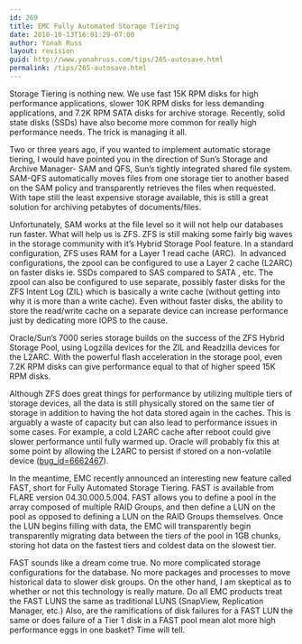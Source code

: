 ```yaml
---
id: 269
title: EMC Fully Automated Storage Tiering
date: 2010-10-13T16:01:29-07:00
author: Yonah Russ
layout: revision
guid: http://www.yonahruss.com/tips/265-autosave.html
permalink: /tips/265-autosave.html
---
```

Storage Tiering is nothing new. We use fast 15K RPM disks for high performance applications, slower 10K RPM disks for less demanding applications, and 7.2K RPM SATA disks for archive storage. Recently, solid state disks (SSDs) have also become more common for really high performance needs. The trick is managing it all.

Two or three years ago, if you wanted to implement automatic storage tiering, I would have pointed you in the direction of Sun&#8217;s Storage and Archive Manager- SAM and QFS, Sun&#8217;s tightly integrated shared file system. SAM-QFS automatically moves files from one storage tier to another based on the SAM policy and transparently retrieves the files when requested. With tape still the least expensive storage available, this is still a great solution for archiving petabytes of documents/files.

Unfortunately, SAM works at the file level so it will not help our databases run faster. What will help us is ZFS. ZFS is still making some fairly big waves in the storage community with it&#8217;s Hybrid Storage Pool feature. In a standard configuration, ZFS uses RAM for a Layer 1 read cache (ARC).  In advanced configurations, the zpool can be configured to use a Layer 2 cache (L2ARC) on faster disks ie. SSDs compared to SAS compared to SATA , etc. The zpool can also be configured to use separate, possibly faster disks for the ZFS Intent Log (ZIL) which is basically a write cache (without getting into why it is more than a write cache). Even without faster disks, the ability to store the read/write cache on a separate device can increase performance just by dedicating more IOPS to the cause.

Oracle/Sun&#8217;s 7000 series storage builds on the success of the ZFS Hybrid Storage Pool, using Logzilla devices for the ZIL and Readzilla devices for the L2ARC. With the powerful flash acceleration in the storage pool, even 7.2K RPM disks can give performance equal to that of higher speed 15K RPM disks.

Although ZFS does great things for performance by utilizing multiple tiers of storage devices, all the data is still physically stored on the same tier of storage in addition to having the hot data stored again in the caches. This is arguably a waste of capacity but can also lead to performance issues in some cases. For example, a cold L2ARC cache after reboot could give slower performance until fully warmed up. Oracle will probably fix this at some point by allowing the L2ARC to persist if stored on a non-volatile device ([bug_id=6662467](http://bugs.opensolaris.org/bugdatabase/view_bug.do?bug_id=6662467)).

In the meantime, EMC recently announced an interesting new feature called FAST, short for Fully Automated Storage Tiering. FAST is available from FLARE version 04.30.000.5.004. FAST allows you to define a pool in the array composed of multiple RAID Groups, and then define a LUN on the pool as opposed to defining a LUN on the RAID Groups themselves. Once the LUN begins filling with data, the EMC will transparently begin transparently migrating data between the tiers of the pool in 1GB chunks, storing hot data on the fastest tiers and coldest data on the slowest tier.

FAST sounds like a dream come true. No more complicated storage configurations for the database. No more packages and processes to move historical data to slower disk groups. On the other hand, I am skeptical as to whether or not this technology is really mature. Do all EMC products treat the FAST LUNS the same as traditional LUNS (SnapView, Replication Manager, etc.) Also, are the ramifications of disk failures for a FAST LUN the same or does failure of a Tier 1 disk in a FAST pool mean alot more high performance eggs in one basket? Time will tell.